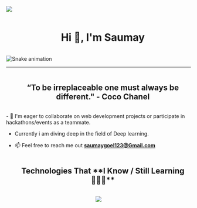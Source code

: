 <div align="left">
  <a>
    <img src="https://visitcount.itsvg.in/api?id=SaumayGoel&label=Profile%20Views&color=9&pretty=true" />
  </a>
</div>

<div id="user-content-toc">
  <ul align="center">
    <summary><h1 style="display: inline-block">Hi 👋, I'm Saumay</h1></summary>
  </ul>
</div>

![Snake animation](https://raw.githubusercontent.com/SaumayGoel/SaumayGoel/output/github-contribution-grid-snake-dark.svg)
<hr>

<div id="user-content-toc" align="center">
  <ul>
    <summary>
      <h2 style="display: inline-block">“To be irreplaceable one must always be different." - Coco Chanel</h2>
    </summary>
  </ul>
</div>
- 🤝 I'm eager to collaborate on web development projects or participate in hackathons/events as a teammate.

- Currently i am diving deep in the field of Deep learning.

- 📫 Feel free to reach me out **saumaygoel123@Gmail.com**

<div id="user-content-toc">
  <ul align="center">
    <summary><h2 style="display: inline-block">Technologies That **I Know / Still Learning👨🏻‍💻**</h2></summary>
  </ul>
</div>
<p align="center">
  <a href="">
    <img src="https://skillicons.dev/icons?i=html,css,nextjs,react,tailwind,express,nodejs,ts,js,firebase,git,github,java,python&perline=14" />
  </a>
</p>

<!--tech stack icons-->

